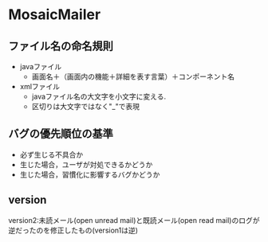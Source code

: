 # MosaicMailer

## ファイル名の命名規則
- javaファイル
  - 画面名＋（画面内の機能＋詳細を表す言葉）＋コンポーネント名
- xmlファイル
  - javaファイル名の大文字を小文字に変える.
  - 区切りは大文字ではなく"_"で表現

## バグの優先順位の基準
- 必ず生じる不具合か
- 生じた場合，ユーザが対処できるかどうか
- 生じた場合，習慣化に影響するバグかどうか

## version
version2:未読メール(open unread mail)と既読メール(open read mail)のログが逆だったのを修正したもの(version1は逆)
<!--
## 研究とは直接関係ない思いつきいい感じに人が気づきそうなホモグリフ攻撃を検出したい
-->
